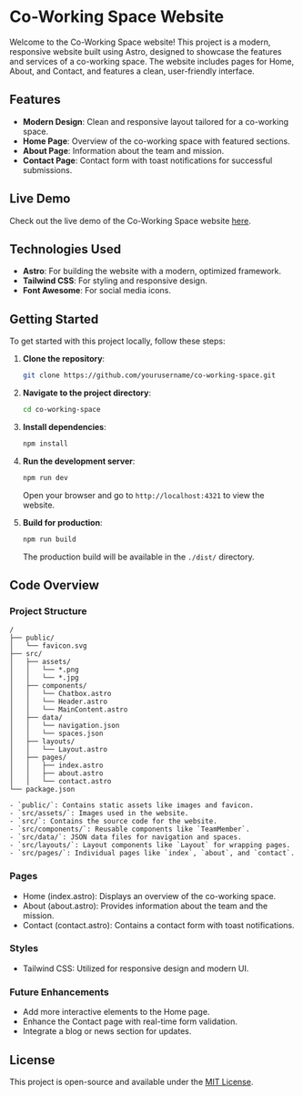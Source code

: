 # Co-Working Space Website

Welcome to the Co-Working Space website! This project is a modern, responsive website built using Astro, designed to showcase the features and services of a co-working space. The website includes pages for Home, About, and Contact, and features a clean, user-friendly interface.

## Features

- **Modern Design**: Clean and responsive layout tailored for a co-working space.
- **Home Page**: Overview of the co-working space with featured sections.
- **About Page**: Information about the team and mission.
- **Contact Page**: Contact form with toast notifications for successful submissions.

## Live Demo

Check out the live demo of the Co-Working Space website [here](https://coworking-space.dhiashalabi.info).

## Technologies Used

- **Astro**: For building the website with a modern, optimized framework.
- **Tailwind CSS**: For styling and responsive design.
- **Font Awesome**: For social media icons.

## Getting Started

To get started with this project locally, follow these steps:

1. **Clone the repository**:

   ```sh
   git clone https://github.com/yourusername/co-working-space.git
   ```

2. **Navigate to the project directory**:

   ```sh
   cd co-working-space
   ```

3. **Install dependencies**:

   ```sh
   npm install
   ```

4. **Run the development server**:

   ```sh
   npm run dev
   ```

   Open your browser and go to `http://localhost:4321` to view the website.

5. **Build for production**:

   ```sh
   npm run build
   ```

   The production build will be available in the `./dist/` directory.

## Code Overview

### Project Structure

```text
/
├── public/
│   └── favicon.svg
├── src/
│   ├── assets/
│   │   └── *.png
│   │   └── *.jpg
│   ├── components/
│   │   └── Chatbox.astro
│   │   └── Header.astro
│   │   └── MainContent.astro
│   ├── data/
│   │   └── navigation.json
│   │   └── spaces.json
│   ├── layouts/
│   │   └── Layout.astro
│   ├── pages/
│   │   ├── index.astro
│   │   ├── about.astro
│   │   └── contact.astro
└── package.json

- `public/`: Contains static assets like images and favicon.
- `src/assets/`: Images used in the website.
- `src/`: Contains the source code for the website.
- `src/components/`: Reusable components like `TeamMember`.
- `src/data/`: JSON data files for navigation and spaces.
- `src/layouts/`: Layout components like `Layout` for wrapping pages.
- `src/pages/`: Individual pages like `index`, `about`, and `contact`.
```

### Pages

- Home (index.astro): Displays an overview of the co-working space.
- About (about.astro): Provides information about the team and the mission.
- Contact (contact.astro): Contains a contact form with toast notifications.

### Styles

- Tailwind CSS: Utilized for responsive design and modern UI.

### Future Enhancements

- Add more interactive elements to the Home page.
- Enhance the Contact page with real-time form validation.
- Integrate a blog or news section for updates.

## License

This project is open-source and available under the [MIT License](LICENSE).
